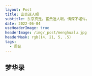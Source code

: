 ```yaml
---
layout: Post
title: 富贵迷人眼
subtitle: 东京真是，富贵迷人眼，情深不堪许。
date: 2022-06-04
useHeaderImage: true
headerImage: /img/_post/menghualu.jpg
headerMask: rgb(14, 21, 5, .5)
tags:
  - 周记
---
```


## 梦华录

